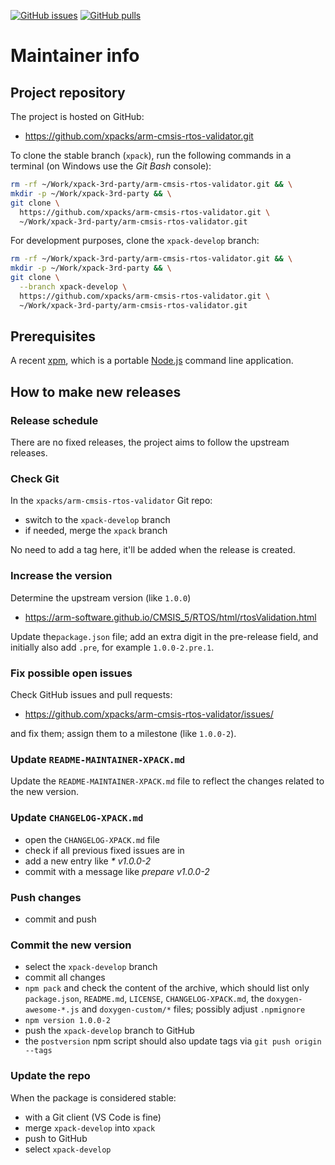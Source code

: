[![GitHub issues](https://img.shields.io/github/issues/xpacks/arm-cmsis-rtos-validator.svg)](https://github.com/xpacks/arm-cmsis-rtos-validator/issues/)
[![GitHub pulls](https://img.shields.io/github/issues-pr/xpacks/arm-cmsis-rtos-validator.svg)](https://github.com/xpacks/arm-cmsis-rtos-validator/pulls)

# Maintainer info

## Project repository

The project is hosted on GitHub:

- <https://github.com/xpacks/arm-cmsis-rtos-validator.git>

To clone the stable branch (`xpack`), run the following commands in a
terminal (on Windows use the _Git Bash_ console):

```sh
rm -rf ~/Work/xpack-3rd-party/arm-cmsis-rtos-validator.git && \
mkdir -p ~/Work/xpack-3rd-party && \
git clone \
  https://github.com/xpacks/arm-cmsis-rtos-validator.git \
  ~/Work/xpack-3rd-party/arm-cmsis-rtos-validator.git
```

For development purposes, clone the `xpack-develop` branch:

```sh
rm -rf ~/Work/xpack-3rd-party/arm-cmsis-rtos-validator.git && \
mkdir -p ~/Work/xpack-3rd-party && \
git clone \
  --branch xpack-develop \
  https://github.com/xpacks/arm-cmsis-rtos-validator.git \
  ~/Work/xpack-3rd-party/arm-cmsis-rtos-validator.git
```

## Prerequisites

A recent [xpm](https://xpack.github.io/xpm/), which is a portable
[Node.js](https://nodejs.org/) command line application.

## How to make new releases

### Release schedule

There are no fixed releases, the project aims to follow the upstream releases.

### Check Git

In the `xpacks/arm-cmsis-rtos-validator` Git repo:

- switch to the `xpack-develop` branch
- if needed, merge the `xpack` branch

No need to add a tag here, it'll be added when the release is created.

### Increase the version

Determine the upstream version (like `1.0.0`)

- <https://arm-software.github.io/CMSIS_5/RTOS/html/rtosValidation.html>

Update the`package.json` file; add an extra digit in the
pre-release field, and initially also add `.pre`,
for example `1.0.0-2.pre.1`.

### Fix possible open issues

Check GitHub issues and pull requests:

- <https://github.com/xpacks/arm-cmsis-rtos-validator/issues/>

and fix them; assign them to a milestone (like `1.0.0-2`).

### Update `README-MAINTAINER-XPACK.md`

Update the `README-MAINTAINER-XPACK.md` file to reflect the changes
related to the new version.

### Update `CHANGELOG-XPACK.md`

- open the `CHANGELOG-XPACK.md` file
- check if all previous fixed issues are in
- add a new entry like _* v1.0.0-2_
- commit with a message like _prepare v1.0.0-2_

### Push changes

- commit and push

### Commit the new version

- select the `xpack-develop` branch
- commit all changes
- `npm pack` and check the content of the archive, which should list
  only `package.json`, `README.md`, `LICENSE`, `CHANGELOG-XPACK.md`,
  the `doxygen-awesome-*.js` and `doxygen-custom/*` files;
  possibly adjust `.npmignore`
- `npm version 1.0.0-2`
- push the `xpack-develop` branch to GitHub
- the `postversion` npm script should also update tags via `git push origin --tags`

### Update the repo

When the package is considered stable:

- with a Git client (VS Code is fine)
- merge `xpack-develop` into `xpack`
- push to GitHub
- select `xpack-develop`
